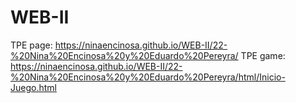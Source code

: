 # WEB-II
TPE page: https://ninaencinosa.github.io/WEB-II/22-%20Nina%20Encinosa%20y%20Eduardo%20Pereyra/
TPE game: https://ninaencinosa.github.io/WEB-II/22-%20Nina%20Encinosa%20y%20Eduardo%20Pereyra/html/Inicio-Juego.html
